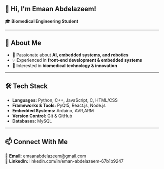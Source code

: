 

## 👋 Hi, I'm Emaan Abdelazeem!
🎓 **Biomedical Engineering Student**  

---

## 🚀 About Me
- 🎯 Passionate about **AI, embedded systems, and robotics**
- 💡 Experienced in **front-end development & embedded systems**
- 🔬 Interested in **biomedical technology & innovation**

---

## 🛠 Tech Stack
- **Languages:** Python, C++, JavaScript, C, HTML/CSS  
- **Frameworks & Tools:** PyQt5, React.js, Node.js  
- **Embedded Systems:** Arduino, AVR,ARM 
- **Version Control:** Git & GitHub  
- **Databases:** MySQL  

---

## 📫 Connect With Me
📧 **Email:** emaanabdelazeem@gmail.com  
💼 **LinkedIn:** linkedin.com/in/eman-abdelazeem-67b1b9247

